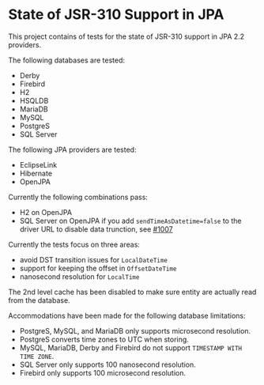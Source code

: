 State of JSR-310 Support in JPA
===============================

This project contains of tests for the state of JSR-310 support in JPA 2.2 providers.

The following databases are tested:

 * Derby
 * Firebird
 * H2
 * HSQLDB
 * MariaDB
 * MySQL
 * PostgreS
 * SQL Server

The following JPA providers are tested:

 * EclipseLink
 * Hibernate
 * OpenJPA

Currently the following combinations pass:

 * H2 on OpenJPA
 * SQL Server on OpenJPA if you add `sendTimeAsDatetime=false` to the driver URL to disable data trunction, see [#1007](https://github.com/microsoft/mssql-jdbc/pull/1007)

Currently the tests focus on three areas:

 * avoid DST transition issues for `LocalDateTime`
 * support for keeping the offset in `OffsetDateTime`
 * nanosecond resolution for `LocalTime`

The 2nd level cache has been disabled to make sure entity are actually read from the database.

Accommodations have been made for the following database limitations:

 * PostgreS, MySQL, and MariaDB only supports microsecond resolution.
 * PostgreS converts time zones to UTC when storing.
 * MySQL, MariaDB, Derby and Firebird do not support `TIMESTAMP WITH TIME ZONE`.
 * SQL Server only supports 100 nanosecond resolution.
 * Firebird only supports 100 microsecond resolution.


